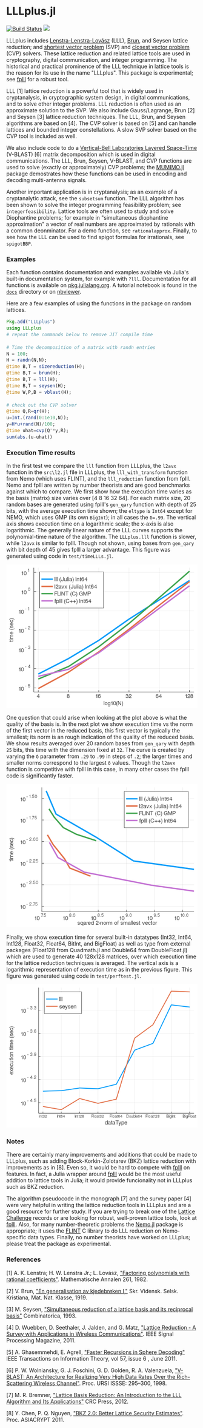 # LLLplus.jl

[![Build Status](https://travis-ci.org/christianpeel/LLLplus.jl.svg?branch=master)](https://travis-ci.org/christianpeel/LLLplus.jl)
[![](https://img.shields.io/badge/docs-devel-blue.svg)](https://pkg.julialang.org/docs/LLLplus/)

LLLplus includes
[Lenstra-Lenstra-Lovász](https://en.wikipedia.org/wiki/Lenstra%E2%80%93Lenstra%E2%80%93Lov%C3%A1sz_lattice_basis_reduction_algorithm)
(LLL), [Brun](https://en.wikipedia.org/wiki/Viggo_Brun), and Seysen lattice reduction; and [shortest vector problem](https://en.wikipedia.org/wiki/Lattice_problem#Shortest_vector_problem_.28SVP.29)
(SVP) and
[closest vector problem](https://en.wikipedia.org/wiki/Lattice_problem#Closest_vector_problem_.28CVP.29)
(CVP) solvers. These lattice reduction and related lattice tools are
used in cryptography, digital communication, and integer programming.
The historical and practical prominence of the LLL technique in
lattice tools is the reason for its use in the name "LLLplus".
This package is experimental; see
[fplll](https://github.com/fplll/fplll) for a robust tool.

LLL [1] lattice reduction is a powerful tool that is widely used in
cryptanalysis, in cryptographic system design, in digital
communications, and to solve other integer problems.  LLL reduction is
often used as an approximate solution to the SVP.
We also include Gauss/Lagrange, Brun [2] and Seysen [3]
lattice reduction techniques. The LLL, Brun, and Seysen algorithms are
based on [4]. The CVP solver is based on [5] and can handle lattices
and bounded integer constellations. A slow SVP solver based on the CVP
tool is included as well.

We also include code to do a
[Vertical-Bell Laboratories Layered Space-Time](https://en.wikipedia.org/wiki/Bell_Laboratories_Layered_Space-Time)
(V-BLAST) [6] matrix decomposition which is used in digital
communications. The LLL, Brun, Seysen, V-BLAST, and CVP functions are
used to solve (exactly or approximately) CVP problems; the
[MUMIMO.jl](https://github.com/christianpeel/MUMIMO.jl) package
demostrates how these functions can be used in encoding and decoding
multi-antenna signals.

Another important application is in cryptanalysis; as an example of a
cryptanalytic attack, see the `subsetsum` function.  The LLL algorithm has
been shown to solve the integer programming feasibility problem; see
`integerfeasibility`. Lattice tools are often used to study and solve
Diophantine problems; for example in  "simultaneous diophantine
approximation" a vector of real numbers are approximated by rationals
with a common deonminator. For a demo function, see `rationalapprox`.
Finally, to see how the LLL can be used to find spigot formulas for
irrationals, see `spigotBBP`.

### Examples

Each function contains documentation and examples available via Julia's
built-in documentation system, for example with `?lll`. Documentation
for all functions is available on
[pkg.julialang.org](https://pkg.julialang.org/docs/LLLplus/). A tutorial notebook is
found in the [`docs`](docs/LLLplusTutorial.ipynb) directory or on
[nbviewer](https://nbviewer.jupyter.org/github/christianpeel/LLLplus.jl/blob/master/docs/LLLplusTutorial.ipynb).

Here are a few examples of using the functions in the
package on random lattices.

```julia
Pkg.add("LLLplus")
using LLLplus
# repeat the commands below to remove JIT compile time

# Time the decomposition of a matrix with randn entries
N = 100;
H = randn(N,N);
@time B,T = sizereduction(H);
@time B,T = brun(H);
@time B,T = lll(H);
@time B,T = seysen(H);
@time W,P,B = vblast(H);

# check out the CVP solver
@time Q,R=qr(H);
u=Int.(rand(0:1e10,N));
y=H*u+rand(N)/100;
@time uhat=cvp(Q'*y,R);
sum(abs.(u-uhat))
```

### Execution Time results

In the first test we compare the `lll` function from LLLplus, the
`l2avx` function in the `src\l2.jl` file in LLLplus, the
`lll_with_transform` function from Nemo (which uses FLINT), and the
`lll_reduction` function from fplll. Nemo and fplll are written by
number theorists and are good benchmarks against which to compare.  We
first show how the execution time varies as the basis (matrix) size
varies over [4 8 16 32 64]. For each matrix size, 20 random bases
are generated using fplll's `gen_qary` function with depth of 25
bits, with the average execution time shown; the `eltype` is `Int64`
except for NEMO, which uses GMP (its own `BigInt`); in all cases the
`δ=.99`. The vertical axis shows
execution time on a logarithmic scale; the x-axis is also
logarithmic. The generally linear nature of the LLL curves supports
the polynomial-time nature of the algorithm. The `LLLplus.lll`
function is slower, while `l2avx` is similar to fplll. Though not
shown, using bases from `gen_qary` with bit depth of 45 gives fplll
a larger advantage. This figure was generated using code in
`test/timeLLLs.jl`.

![Time vs basis size](docs/src/assets/timeVdim_25bitsInt64.png)

One question that could arise when looking at the plot above is what
the quality of the basis is. In the next plot we show execution time
vs the norm of the first vector in the reduced basis, this first
vector is typically the smallest; its norm is an rough indication of
the quality of the reduced basis. We show results averaged over 20
random bases from `gen_qary` with depth `25` bits, this time with the
dimension fixed at `32`. The curve is created by varying the `δ`
parameter from `.29` to `.99` in steps of `.2`; the larger times and
smaller norms correspond to the largest `δ` values. Though the `l2avx`
function is competitive with fplll in this case, in many other cases
the fplll code is significantly faster.

![Time vs reduction quality](docs/src/assets/timeVsmallest_25bitsInt64.png)

Finally, we show execution time for several built-in
datatypes (Int32, Int64, Int128, Float32, Float64, BitInt, and
BigFloat) as well as type from external packages (Float128 from
Quadmath.jl and Double64 from DoubleFloat.jl) which are used to
generate 40 128x128 matrices, over which execution time for the
lattice reduction techniques is averaged.  The vertical axis is a
logarithmic representation of execution time as in the previous
figure. This figure was generated using code in `test/perftest.jl`.

![Time vs data type](docs/src/assets/perfVsDataType.png)

### Notes

There are certainly many improvements and additions that could be made
to LLLplus, such as adding Block-Korkin-Zolotarev (BKZ) lattice reduction
with improvements as in [8]. Even so, it would be hard to compete with
[fplll](https://github.com/fplll/fplll) on features. In fact, a Julia
wrapper around [fplll](https://github.com/fplll/fplll) would be the most
useful addition to lattice tools in Julia; it would
provide funcionality not in LLLplus such as BKZ reduction.

The algorithm pseudocode in the monograph [7] and the survey paper [4]
were very helpful in writing the lattice reduction tools in LLLplus
and are a good resource for further study. If you are trying to break
one of the [Lattice Challenge](http://www.latticechallenge.org)
records or are looking for robust, well-proven lattice tools, look at
[fplll](https://github.com/fplll/fplll). Also, for many
number-theoretic problems the
[Nemo.jl](https://github.com/Nemocas/Nemo.jl) package is appropriate;
it uses the [FLINT](http://flintlib.org/) C library to do LLL
reduction on Nemo-specific data types.  Finally, no number theorists
have worked on LLLplus; please treat the package as experimental.

### References

[1] A. K. Lenstra; H. W. Lenstra Jr.; L. Lovász, ["Factoring polynomials with rational coefficients"](http://ftp.cs.elte.hu/~lovasz/scans/lll.pdf). Mathematische Annalen 261, 1982.

[2] V. Brun,
["En generalisation av kjedebrøken I,"](https://archive.org/stream/skrifterutgitavv201chri#page/300/mode/2up)
Skr. Vidensk. Selsk. Kristiana, Mat. Nat. Klasse, 1919.

[3] M. Seysen, ["Simultaneous reduction of a lattice basis and its reciprocal basis"](http://link.springer.com/article/10.1007%2FBF01202355) Combinatorica, 1993.

[4] D. Wuebben, D. Seethaler, J. Jalden, and G. Matz, ["Lattice Reduction - A Survey with Applications in Wireless Communications"](http://www.ant.uni-bremen.de/sixcms/media.php/102/10740/SPM_2011_Wuebben.pdf). IEEE Signal Processing Magazine, 2011.

[5] A. Ghasemmehdi, E. Agrell, ["Faster Recursions in Sphere Decoding"](https://publications.lib.chalmers.se/records/fulltext/local_141586.pdf) IEEE
Transactions on Information Theory, vol 57, issue 6 , June 2011.

[6] P. W. Wolniansky, G. J. Foschini, G. D. Golden, R. A. Valenzuela, ["V-BLAST: An Architecture for Realizing Very High Data Rates Over the Rich-Scattering Wireless Channel"](http://ieeexplore.ieee.org/xpl/login.jsp?tp=&arnumber=738086). Proc. URSI
ISSSE: 295–300, 1998. 

[7] M. R. Bremner, ["Lattice Basis Reduction: An Introduction to the LLL
 Algorithm and Its Applications"](https://www.amazon.com/Lattice-Basis-Reduction-Introduction-Applications/dp/1439807027) CRC Press, 2012.

[8] Y. Chen, P. Q. Nguyen, ["BKZ 2.0: Better Lattice Security Estimates"](http://www.iacr.org/archive/asiacrypt2011/70730001/70730001.pdf). Proc. ASIACRYPT 2011.
